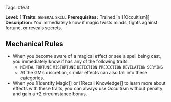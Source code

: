  Tags: #feat 

**Level:** 1
**Traits:** `GENERAL` `SKILL`
**Prerequisites:** Trained in [[Occultism]]
**Description:** You immediately know if magic twists minds, fights against fortune, or reveals secrets.
## Mechanical Rules

- When you become aware of a magical effect or see a spell being cast, you immediately know if has any of the following traits:
	- `MENTAL` `FORTUNE` `MISFORTUNE` `DETECTION` `PREDICTION` `REVELATION` `SCRYING`
	- At the GM’s discretion, similar effects can also fall into these categories.
- When you [[Identify Magic]] or [[Recall Knowledge]] to learn more about effects with these traits, you can always use Occultism without penalty and gain a +2 circumstance bonus.